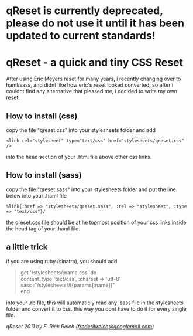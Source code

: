 # qReset is currently deprecated, please do not use it until it has been updated to current standards!




# qReset - a quick and tiny CSS Reset

After using Eric Meyers reset for many years, i recently changing over to haml/sass, and didnt like how eric's reset looked converted, so after i couldnt find any alternative that pleased me, i decided to write my own reset.

## How to install (css)
copy the file "qreset.css" into your stylesheets folder and add  
```
<link rel="stylesheet" type="text/css" href="stylesheets/qreset.css" />
```   
into the head section of your .html file above other css links.

## How to install (sass)
copy the file "qreset.sass" into your stylesheets folder and put the line below into your .haml file  
```
%link{:href => "stylesheets/qreset.sass", :rel => "stylesheet", :type => "text/css"}/
```   
the qreset.css file should be at he topmost position of your css links inside the head tag of your .haml file.

## a little trick
if you are using ruby (sinatra), you should add   
   
> get '/stylesheets/:name.css' do   
>  	content_type 'text/css', :charset => 'utf-8'   
>	sass :"/stylesheets/#{params[:name]}"   
> end   
   
into your .rb file, this will automaticly read any .sass file in the stylesheets folder and convert it to css. this way you dont have to do it for every single file.  

*qReset 2011 by F. Rick Reich (frederikreich@googlemail.com)*
